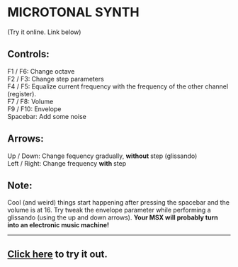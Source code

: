MICROTONAL SYNTH 
=================
 
 (Try it online. Link below)

 Controls:
-----------
 
F1 / F6:  Change octave  <br>
F2 / F3:  Change step parameters   <br>
F4 / F5:  Equalize current frequency with the frequency of the other channel (register).   <br>
F7 / F8:  Volume   <br>
F9 / F10:  Envelope   <br>
Spacebar:  Add some noise  <br>

Arrows:
-------

Up / Down:   Change fequency gradually, <b> without </b> step (glissando)   <br>
Left / Right:   Change frequency <b> with </b> step   <br>

Note:
-----

Cool (and weird) things start happening after pressing the spacebar and the volume is at 16.
Try tweak the envelope parameter while performing a glissando (using the up and down arrows).
<b> Your MSX will probably turn into an electronic music machine! </b>

--------------------------------------------------------------


<a href="https://msxpen.com/codes/-MgnMdyG53b0N3c-ZGea">Click here</a> to try it out.
----------------------------------------------------------------------------------------

